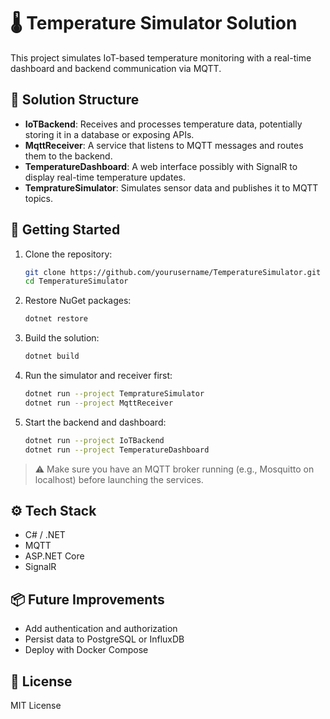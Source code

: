 # 🌡️ Temperature Simulator Solution

This project simulates IoT-based temperature monitoring with a real-time dashboard and backend communication via MQTT.

## 🧩 Solution Structure

- **IoTBackend**: Receives and processes temperature data, potentially storing it in a database or exposing APIs.
- **MqttReceiver**: A service that listens to MQTT messages and routes them to the backend.
- **TemperatureDashboard**: A web interface possibly with SignalR  to display real-time temperature updates.
- **TempratureSimulator**: Simulates sensor data and publishes it to MQTT topics.

## 🚀 Getting Started

1. Clone the repository:
   ```bash
   git clone https://github.com/yourusername/TemperatureSimulator.git
   cd TemperatureSimulator
   ```

2. Restore NuGet packages:
   ```bash
   dotnet restore
   ```

3. Build the solution:
   ```bash
   dotnet build
   ```

4. Run the simulator and receiver first:
   ```bash
   dotnet run --project TempratureSimulator
   dotnet run --project MqttReceiver
   ```

5. Start the backend and dashboard:
   ```bash
   dotnet run --project IoTBackend
   dotnet run --project TemperatureDashboard
   ```

> ⚠️ Make sure you have an MQTT broker running (e.g., Mosquitto on localhost) before launching the services.

## ⚙️ Tech Stack

- C# / .NET
- MQTT
- ASP.NET Core
- SignalR 

## 📦 Future Improvements

- Add authentication and authorization
- Persist data to PostgreSQL or InfluxDB
- Deploy with Docker Compose

## 📄 License

MIT License
